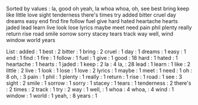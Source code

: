 Sorted by values :
la, good oh yeah, la whoa whoa, oh, see best bring keep like little love sight tenderness there's times try added bitter cruel day dreams easy end find fire follow fuel give hard hated heartache hearts jaded lead learn live look lose lyrics maybe meet need pain phil plenty really return rise road smile sorrow sorry stacey tears track way well, wind window world years 

List :
added : 1
best : 2
bitter : 1
bring : 2
cruel : 1
day : 1
dreams : 1
easy : 1
end : 1
find : 1
fire : 1
follow : 1
fuel : 1
give : 1
good : 18
hard : 1
hated : 1
heartache : 1
hearts : 1
jaded : 1
keep : 2
la : 4
la, : 28
lead : 1
learn : 1
like : 2
little : 2
live : 1
look : 1
lose : 1
love : 2
lyrics : 1
maybe : 1
meet : 1
need : 1
oh : 8
oh, : 3
pain : 1
phil : 1
plenty : 1
really : 1
return : 1
rise : 1
road : 1
see : 3
sight : 2
smile : 1
sorrow : 1
sorry : 1
stacey : 1
tears : 1
tenderness : 2
there's : 2
times : 2
track : 1
try : 2
way : 1
well, : 1
whoa : 4
whoa, : 4
wind : 1
window : 1
world : 1
yeah, : 8
years : 1
